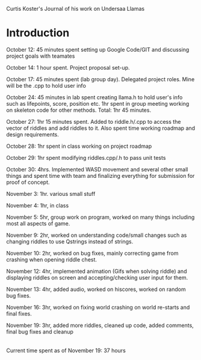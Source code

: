 Curtis Koster's Journal of his work on Undersaa Llamas

# Introduction #

October 12: 45 minutes spent setting up Google Code/GIT and discussing project goals with teamates

October 14: 1 hour spent. Project proposal set-up.

October 17: 45 minutes spent (lab group day). Delegated project roles. Mine will be the .cpp to hold user info

October 24: 45 minutes in lab spent creating llama.h to hold user's info such as lifepoints, score, position etc. 1hr spent in group meeting working on skeleton code for other methods. Total: 1hr 45 minutes.

October 27: 1hr 15 minutes spent. Added to riddle.h/.cpp to access the vector of riddles and add riddles to it. Also spent time working roadmap and design requirements.

October 28: 1hr spent in class working on project roadmap

October 29: 1hr spent modifying riddles.cpp/.h to pass unit tests

October 30: 4hrs. Implemented WASD movement and several other small things and spent time with team and finalizing everything for submission for proof of concept.

November 3: 1hr. various small stuff

November 4: 1hr, in class

November 5: 5hr, group work on program, worked on many things including most all aspects of game.

November  9: 2hr, worked on understanding code/small changes such as changing riddles to use Qstrings instead of strings.

November  10: 2hr, worked on bug fixes, mainly correcting game from crashing when opening riddle chest.

November 12:  4hr, implemented animation (Gifs when solving riddle) and displaying riddles on screen and accepting/checking user input for them.

November  13:  4hr, added audio, worked on hiscores, worked on random bug fixes.

November 16:   3hr, worked on fixing world crashing on world re-starts and final fixes.

November 19:  3hr, added more riddles, cleaned up code, added comments, final bug fixes and cleanup


######  ######
Current time spent as of November 19: 37 hours
######  ######